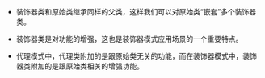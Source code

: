 - 装饰器类和原始类继承同样的父类，这样我们可以对原始类“嵌套”多个装饰器类。
- 装饰器类是对功能的增强，这也是装饰器模式应用场景的一个重要特点。

- 代理模式中，代理类附加的是跟原始类无关的功能，而在装饰器模式中，装饰器类附加的是跟原始类相关的增强功能。
